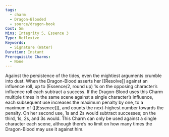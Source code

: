 ```yaml
---
tags:
  - charm
  - Dragon-Blooded
  - source/dragon-book
Cost: 5m
Mins: Integrity 5, Essence 3
Type: Reflexive
Keywords:
  - Signature (Water)
Duration: Instant
Prerequisite Charms:
  - None
---
```

Against the persistence of the tides, even the mightiest arguments crumble into dust. When the Dragon-Blood asserts her [[Resolve]] against an influence roll, up to (Essence/2, round up) 1s on the opposing character’s influence roll each subtract a success. If the Dragon-Blood uses this Charm multiple times in the same scene against a single character’s influence, each subsequent use increases the maximum penalty by one, to a maximum of ([[Essence]]), and counts the next-highest number towards the penalty. On her second use, 1s and 2s would subtract successes; on the third, 1s, 2s, and 3s would. This Charm can only be used against a single character each scene, although there’s no limit on how many times the Dragon-Blood may use it against him.